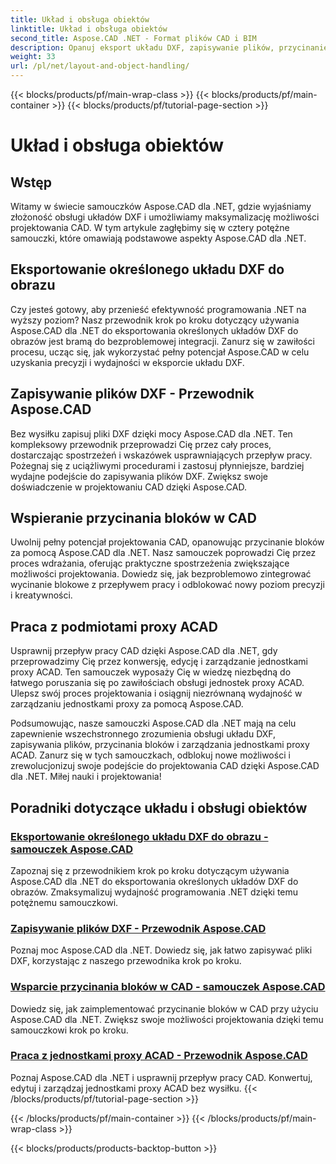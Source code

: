```yaml
---
title: Układ i obsługa obiektów
linktitle: Układ i obsługa obiektów
second_title: Aspose.CAD .NET - Format plików CAD i BIM
description: Opanuj eksport układu DXF, zapisywanie plików, przycinanie bloków i jednostki proxy ACAD bez wysiłku w celu ulepszenia projektowania CAD przy użyciu Aspose.CAD dla .NET.
weight: 33
url: /pl/net/layout-and-object-handling/
---
```


{{< blocks/products/pf/main-wrap-class >}}
{{< blocks/products/pf/main-container >}}
{{< blocks/products/pf/tutorial-page-section >}}

# Układ i obsługa obiektów


## Wstęp

Witamy w świecie samouczków Aspose.CAD dla .NET, gdzie wyjaśniamy złożoność obsługi układów DXF i umożliwiamy maksymalizację możliwości projektowania CAD. W tym artykule zagłębimy się w cztery potężne samouczki, które omawiają podstawowe aspekty Aspose.CAD dla .NET.

 ## Eksportowanie określonego układu DXF do obrazu

Czy jesteś gotowy, aby przenieść efektywność programowania .NET na wyższy poziom? Nasz przewodnik krok po kroku dotyczący używania Aspose.CAD dla .NET do eksportowania określonych układów DXF do obrazów jest bramą do bezproblemowej integracji. Zanurz się w zawiłości procesu, ucząc się, jak wykorzystać pełny potencjał Aspose.CAD w celu uzyskania precyzji i wydajności w eksporcie układu DXF.

 ## Zapisywanie plików DXF - Przewodnik Aspose.CAD

Bez wysiłku zapisuj pliki DXF dzięki mocy Aspose.CAD dla .NET. Ten kompleksowy przewodnik przeprowadzi Cię przez cały proces, dostarczając spostrzeżeń i wskazówek usprawniających przepływ pracy. Pożegnaj się z uciążliwymi procedurami i zastosuj płynniejsze, bardziej wydajne podejście do zapisywania plików DXF. Zwiększ swoje doświadczenie w projektowaniu CAD dzięki Aspose.CAD.

 ## Wspieranie przycinania bloków w CAD

Uwolnij pełny potencjał projektowania CAD, opanowując przycinanie bloków za pomocą Aspose.CAD dla .NET. Nasz samouczek poprowadzi Cię przez proces wdrażania, oferując praktyczne spostrzeżenia zwiększające możliwości projektowania. Dowiedz się, jak bezproblemowo zintegrować wycinanie blokowe z przepływem pracy i odblokować nowy poziom precyzji i kreatywności.

 ## Praca z podmiotami proxy ACAD

Usprawnij przepływ pracy CAD dzięki Aspose.CAD dla .NET, gdy przeprowadzimy Cię przez konwersję, edycję i zarządzanie jednostkami proxy ACAD. Ten samouczek wyposaży Cię w wiedzę niezbędną do łatwego poruszania się po zawiłościach obsługi jednostek proxy ACAD. Ulepsz swój proces projektowania i osiągnij niezrównaną wydajność w zarządzaniu jednostkami proxy za pomocą Aspose.CAD.

Podsumowując, nasze samouczki Aspose.CAD dla .NET mają na celu zapewnienie wszechstronnego zrozumienia obsługi układu DXF, zapisywania plików, przycinania bloków i zarządzania jednostkami proxy ACAD. Zanurz się w tych samouczkach, odblokuj nowe możliwości i zrewolucjonizuj swoje podejście do projektowania CAD dzięki Aspose.CAD dla .NET. Miłej nauki i projektowania!
## Poradniki dotyczące układu i obsługi obiektów
### [Eksportowanie określonego układu DXF do obrazu - samouczek Aspose.CAD](./exporting-specific-dxf-layout-to-image/)
Zapoznaj się z przewodnikiem krok po kroku dotyczącym używania Aspose.CAD dla .NET do eksportowania określonych układów DXF do obrazów. Zmaksymalizuj wydajność programowania .NET dzięki temu potężnemu samouczkowi.
### [Zapisywanie plików DXF - Przewodnik Aspose.CAD](./saving-dxf-files/)
Poznaj moc Aspose.CAD dla .NET. Dowiedz się, jak łatwo zapisywać pliki DXF, korzystając z naszego przewodnika krok po kroku.
### [Wsparcie przycinania bloków w CAD - samouczek Aspose.CAD](./supporting-block-clipping-in-cad/)
Dowiedz się, jak zaimplementować przycinanie bloków w CAD przy użyciu Aspose.CAD dla .NET. Zwiększ swoje możliwości projektowania dzięki temu samouczkowi krok po kroku.
### [Praca z jednostkami proxy ACAD - Przewodnik Aspose.CAD](./working-with-acad-proxy-entities/)
Poznaj Aspose.CAD dla .NET i usprawnij przepływ pracy CAD. Konwertuj, edytuj i zarządzaj jednostkami proxy ACAD bez wysiłku.
{{< /blocks/products/pf/tutorial-page-section >}}

{{< /blocks/products/pf/main-container >}}
{{< /blocks/products/pf/main-wrap-class >}}

{{< blocks/products/products-backtop-button >}}
